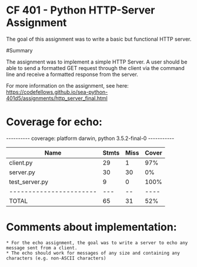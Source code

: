 # CF 401 - Python HTTP-Server Assignment

The goal of this assignment was to write a basic but functional HTTP server.

#Summary

The assignment was to implement a simple HTTP Server.  A user should be able to send a formatted GET request through the client via the command line and receive a formatted response from the server.


For more information on the assignment, see here: https://codefellows.github.io/sea-python-401d5/assignments/http_server_final.html



# Coverage for echo:

---------- coverage: platform darwin, python 3.5.2-final-0 -----------


| Name                     | Stmts | Miss | Cover | 
| -----------------------  | ----- | ---- | ----- | 
| client.py                |  29   |  1   |  97%  | 
| server.py                |  30   |  30  |  0%   | 
| test_server.py           |  9    |  0   |  100% |     
| -----------------------  |  ---  |  --  | ----  | 
| TOTAL                    |  65   |  31  |  52%  | 



# Comments about implementation:
    * For the echo assignment, the goal was to write a server to echo any message sent from a client.
    * The echo should work for messages of any size and containing any characters (e.g. non-ASCII characters)
